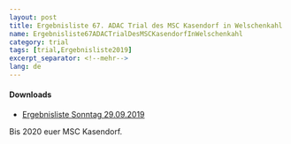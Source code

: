 ```yaml
---
layout: post
title: Ergebnisliste 67. ADAC Trial des MSC Kasendorf in Welschenkahl
name: Ergebnisliste67ADACTrialDesMSCKasendorfInWelschenkahl
category: trial
tags: [trial,Ergebnisliste2019]
excerpt_separator: <!--mehr-->
lang: de
---
```


#### Downloads

* [Ergebnisliste Sonntag 29.09.2019](/download/20190929_Ergebnisliste_Welschenkahl.pdf)

<!--mehr-->

Bis 2020 euer MSC Kasendorf.
